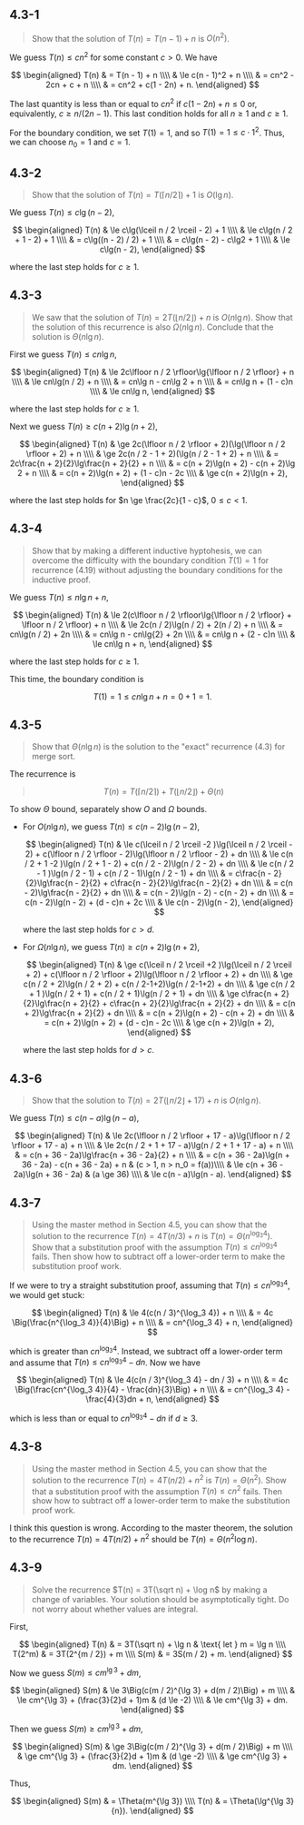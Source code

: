 ## 4.3-1

> Show that the solution of $T(n) = T(n - 1) + n$ is $O(n^2)$.

We guess $T(n) \le cn^2$ for some constant $c > 0$. We have

$$
\begin{aligned}
T(n) & =   T(n - 1) + n \\\\
     & \le c(n - 1)^2 + n \\\\
     & =   cn^2 - 2cn + c + n \\\\
     & =   cn^2 + c(1 - 2n) + n.
\end{aligned}
$$

The last quantity is less than or equal to $cn^2$ if $c(1 - 2n) + n \le 0$ or, equivalently, $c \ge n / (2n - 1)$. This last condition holds for all $n \ge 1$ and $c \ge 1$.

For the boundary condition, we set $T(1) = 1$, and so $T(1) = 1 \le c \cdot 1^2$. Thus, we can choose $n_0 = 1$ and $c = 1$.

## 4.3-2

> Show that the solution of $T(n) = T(\lceil n / 2 \rceil) + 1$ is $O(\lg n)$.

We guess $T(n) \le c\lg(n - 2)$,

$$
\begin{aligned}
T(n) & \le c\lg(\lceil n / 2 \rceil - 2) + 1 \\\\
     & \le c\lg(n / 2 + 1 - 2) + 1 \\\\
     & =   c\lg((n - 2) / 2) + 1 \\\\
     & =   c\lg(n - 2) - c\lg2 + 1 \\\\
     & \le c\lg(n - 2),
\end{aligned}
$$

where the last step holds for $c \ge 1$.

## 4.3-3

> We saw that the solution of $T(n) = 2T(\lfloor n / 2 \rfloor) + n$ is $O(n\lg n)$. Show that the solution of this recurrence is also $\Omega(n\lg n)$. Conclude that the solution is $\Theta(n\lg n)$.

First we guess $T(n) \le cn\lg n$,

$$
\begin{aligned}
T(n) & \le 2c\lfloor n / 2 \rfloor\lg{\lfloor n / 2 \rfloor} + n \\\\
     & \le cn\lg(n / 2) + n \\\\
     & =   cn\lg n - cn\lg 2 + n \\\\
     & =   cn\lg n + (1 - c)n \\\\
     & \le cn\lg n,
\end{aligned}
$$

where the last step holds for $c \ge 1$.

Next we guess $T(n) \ge c(n + 2)\lg(n + 2)$,

$$
\begin{aligned}
T(n) & \ge 2c(\lfloor n / 2 \rfloor + 2)(\lg(\lfloor n / 2 \rfloor + 2) + n \\\\
     & \ge 2c(n / 2 - 1 + 2)(\lg(n / 2 - 1 + 2) + n \\\\
     & =   2c\frac{n + 2}{2}\lg\frac{n + 2}{2} + n \\\\
     & =   c(n + 2)\lg(n + 2) - c(n + 2)\lg 2 + n \\\\
     & =   c(n + 2)\lg(n + 2) + (1 - c)n - 2c \\\\
     & \ge c(n + 2)\lg(n + 2),
\end{aligned}
$$

where the last step holds for $n \ge \frac{2c}{1 - c}$, $0 \le c < 1$.

## 4.3-4

> Show that by making a different inductive hyptohesis, we can overcome the difficulty with the boundary condition $T(1) = 1$ for recurrence $\text{(4.19)}$ without adjusting the boundary conditions for the inductive proof.

We guess $T(n) \le n\lg n + n$,

$$
\begin{aligned}
T(n) & \le 2(c\lfloor n / 2 \rfloor\lg{\lfloor n / 2 \rfloor} + \lfloor n / 2 \rfloor) + n \\\\
     & \le 2c(n / 2)\lg(n / 2) + 2(n / 2) + n \\\\
     & =   cn\lg(n / 2) + 2n \\\\
     & =   cn\lg n - cn\lg{2} + 2n \\\\
     & =   cn\lg n + (2 - c)n \\\\
     & \le cn\lg n + n,
\end{aligned}
$$

where the last step holds for $c \ge 1$.

This time, the boundary condition is

$$T(1) = 1 \le cn\lg n + n = 0 + 1 = 1.$$

## 4.3-5

> Show that $\Theta(n\lg n)$ is the solution to the "exact" recurrence $\text{(4.3)}$ for merge sort.

The recurrence is

> $$T(n) = T(\lceil n / 2 \rceil) + T(\lfloor n / 2 \rfloor) + \Theta(n) \tag{4.3}$$

To show $\Theta$ bound, separately show $O$ and $\Omega$ bounds.

- For $O(n\lg n)$, we guess $T(n) \le c(n - 2)\lg(n - 2)$,

    $$
    \begin{aligned}
    T(n) & \le c(\lceil n / 2 \rceil -2 )\lg(\lceil n / 2 \rceil - 2) + c(\lfloor n / 2 \rfloor - 2)\lg(\lfloor n / 2 \rfloor - 2) + dn \\\\
         & \le c(n / 2 + 1 -2 )\lg(n / 2 + 1 - 2) + c(n / 2 - 2)\lg(n / 2 - 2) + dn \\\\
         & \le c(n / 2 - 1 )\lg(n / 2 - 1) + c(n / 2 - 1)\lg(n / 2 - 1) + dn \\\\
         & =   c\frac{n - 2}{2}\lg\frac{n - 2}{2} + c\frac{n - 2}{2}\lg\frac{n - 2}{2} + dn \\\\
         & =   c(n - 2)\lg\frac{n - 2}{2} + dn \\\\
         & =   c(n - 2)\lg(n - 2) - c(n - 2) + dn \\\\
         & =   c(n - 2)\lg(n - 2) + (d - c)n + 2c \\\\
         & \le c(n - 2)\lg(n - 2),
    \end{aligned}
    $$

    where the last step holds for $c > d$.

- For $\Omega(n\lg n)$, we guess $T(n) \ge c(n + 2)\lg (n + 2)$,

    $$
    \begin{aligned}
    T(n) & \ge c(\lceil n / 2 \rceil +2 )\lg(\lceil n / 2 \rceil + 2) + c(\lfloor n / 2 \rfloor + 2)\lg(\lfloor n / 2 \rfloor + 2) + dn \\\\
         & \ge c(n / 2 + 2)\lg(n / 2 + 2) + c(n / 2-1+2)\lg(n / 2-1+2) + dn \\\\
         & \ge c(n / 2 + 1 )\lg(n / 2 + 1) + c(n / 2 + 1)\lg(n / 2 + 1) + dn \\\\
         & \ge c\frac{n + 2}{2}\lg\frac{n + 2}{2} + c\frac{n + 2}{2}\lg\frac{n + 2}{2} + dn \\\\
         & =   c(n + 2)\lg\frac{n + 2}{2} + dn \\\\
         & =   c(n + 2)\lg(n + 2) - c(n + 2) + dn \\\\
         & =   c(n + 2)\lg(n + 2) + (d - c)n - 2c \\\\
         & \ge c(n + 2)\lg(n + 2),
    \end{aligned}
    $$

    where the last step holds for $d > c$.

## 4.3-6

> Show that the solution to $T(n) = 2T(\lfloor n / 2 \rfloor + 17) + n$ is $O(n\lg n)$.

We guess $T(n) \le c(n - a)\lg(n - a)$,

$$
\begin{aligned}
T(n) & \le 2c(\lfloor n / 2 \rfloor + 17 - a)\lg(\lfloor n / 2 \rfloor + 17 - a) + n \\\\
     & \le 2c(n / 2 + 1 + 17 - a)\lg(n / 2 + 1 + 17 - a) + n \\\\
     & =   c(n + 36 - 2a)\lg\frac{n + 36 - 2a}{2} + n \\\\
     & =   c(n + 36 - 2a)\lg(n + 36 - 2a) - c(n + 36 - 2a) + n & (c > 1, n > n_0 = f(a))\\\\
     & \le c(n + 36 - 2a)\lg(n + 36 - 2a) & (a \ge 36) \\\\
     & \le c(n - a)\lg(n - a).
\end{aligned}
$$

## 4.3-7

> Using the master method in Section 4.5, you can show that the solution to the recurrence $T(n) = 4T(n / 3) + n$ is $T(n) = \Theta(n^{\log_3 4})$. Show that a substitution proof with the assumption $T(n) \le cn^{\log_3 4}$ fails. Then show how to subtract off a lower-order term to make the substitution proof work.

If we were to try a straight substitution proof, assuming that $T(n) \le cn^{\log_3 4}$, we would get stuck:

$$
\begin{aligned}
T(n) & \le 4(c(n / 3)^{\log_3 4}) + n \\\\
     & =   4c \Big(\frac{n^{\log_3 4}}{4}\Big) + n \\\\
     & =   cn^{\log_3 4} + n,
\end{aligned}
$$

which is greater than $cn^{\log_3 4}$. Instead, we subtract off a lower-order term and assume that $T(n) \le cn^{\log_3 4} - dn$. Now we have

$$
\begin{aligned}
T(n) & \le 4(c(n / 3)^{\log_3 4} - dn / 3) + n \\\\
     & =   4c \Big(\frac{cn^{\log_3 4}}{4} - \frac{dn}{3}\Big) + n \\\\
     & =   cn^{\log_3 4} - \frac{4}{3}dn + n,
\end{aligned}
$$

which is less than or equal to $cn^{\log_3 4} - dn$ if $d \ge 3$.

## 4.3-8

> Using the master method in Section 4.5, you can show that the solution to the recurrence $T(n) = 4T(n / 2) + n^2$ is $T(n) = \Theta(n^2)$. Show that a substitution proof with the assumption $T(n) \le cn^2$ fails. Then show how to subtract off a lower-order term to make the substitution proof work.

I think this question is wrong. According to the master theorem, the solution to the recurrence $T(n) = 4T(n / 2) + n^2$ should be $T(n) = \Theta(n^2\log n)$.

## 4.3-9

> Solve the recurrence $T(n) = 3T(\sqrt n) + \log n$ by making a change of variables. Your solution should be asymptotically tight. Do not worry about whether values are integral.

First,

$$
\begin{aligned}
  T(n) & = 3T(\sqrt n) + \lg n & \text{ let } m = \lg n \\\\
T(2^m) & = 3T(2^{m / 2}) + m \\\\
  S(m) & = 3S(m / 2) + m.
\end{aligned}
$$

Now we guess $S(m) \le cm^{\lg 3} + dm$,

$$
\begin{aligned}
S(m) & \le 3\Big(c(m / 2)^{\lg 3} + d(m / 2)\Big) + m \\\\
     & \le cm^{\lg 3} + (\frac{3}{2}d + 1)m & (d \le -2) \\\\
     & \le cm^{\lg 3} + dm.
\end{aligned}
$$

Then we guess $S(m) \ge cm^{\lg 3} + dm$,

$$
\begin{aligned}
S(m) & \ge 3\Big(c(m / 2)^{\lg 3} + d(m / 2)\Big) + m \\\\
     & \ge cm^{\lg 3} + (\frac{3}{2}d + 1)m & (d \ge -2) \\\\
     & \ge cm^{\lg 3} + dm.
\end{aligned}
$$

Thus,

$$
\begin{aligned}
S(m) & = \Theta(m^{\lg 3}) \\\\
T(n) & = \Theta(\lg^{\lg 3}{n}).
\end{aligned}
$$
